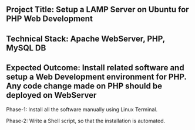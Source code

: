 ## Project Title: Setup a LAMP Server on Ubuntu for PHP Web Development
## Technical Stack: Apache WebServer, PHP, MySQL DB
## Expected Outcome: Install related software and setup a Web Development environment for PHP. Any code change made on PHP should be deployed on WebServer

Phase-1: Install all the software manually using Linux Terminal.

Phase-2: Write a Shell script, so that the installation is automated.

